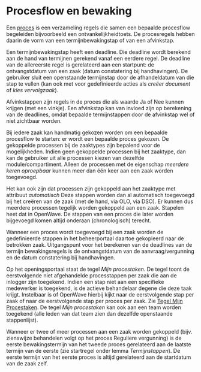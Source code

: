 # Procesflow en bewaking

Een [proces](/docs/instellen_inrichten/inrichting_processen.md) is een verzameling regels die samen een bepaalde procesflow begeleiden bijvoorbeeld een ontvankelijkheidtoets. De procesregels hebben daarin de vorm van een termijnbewakingstap of van een afvinkstap.

Een termijnbewakingstap heeft een deadline. Die deadline wordt berekend aan de hand van termijnen gerekend vanaf een eerdere regel. De deadline van de allereerste regel is gerelateerd aan een startpunt: de ontvangstdatum van een zaak (datum constatering bij handhavingen). De gebruiker sluit een openstaande termijnstap door de afhandeldatum van die stap te vullen (kan ook met voor gedefinieerde acties als _creëer document_ of _kies vervolgzaak_).

Afvinkstappen zijn regels in de proces die als waarde Ja of Nee kunnen krijgen (met een vinkje). Een afvinkstap kan van invloed zijn op berekening van de deadlines, omdat bepaalde termijnstappen door de afvinkstap wel of niet zichtbaar worden.

Bij iedere zaak kan handmatig gekozen worden om een bepaalde procesflow te starten: er wordt een bepaalde proces gekozen. De gekoppelde processen bij de zaaktypes zijn bepalend voor de mogelijkheden. Indien geen gekoppelde processen bij het zaaktype, dan kan de gebruiker uit alle processen kiezen van dezelfde module/compartiment. Alleen de processen met de eigenschap _meerdere keren oproepbaar_ kunnen meer dan één keer aan een zaak worden toegevoegd.

Het kan ook zijn dat processen zijn gekoppeld aan het zaaktype met attribuut _automatisch_ Deze stappen worden dan al automatisch toegevoegd bij het creëren van de zaak (met de hand, via OLO, via DSO). Er kunnen dus meerdere processen tegelijk worden gekoppeld aan een zaak. Stapelen heet dat in OpenWave. De stappen van een proces die later worden bijgevoegd komen altijd onderaan (chronologisch) terecht.

Wanneer een proces wordt toegevoegd bij een zaak worden de gedefinieerde stappen in het beheerportaal daartoe gekopieerd naar de betrokken zaak. Uitgangspunt voor het berekenen van de deadlines van de termijn bewakingsregels is de ontvangstdatum van de aanvraag/vergunning en de datum constatering bij handhavingen.

Op het openingsportaal staat de tegel _Mijn procestaken_. De tegel toont de eerstvolgende niet afgehandelde processtappen per zaak die aan de inlogger zijn toegekend. Indien een stap niet aan een specifieke medewerker is toegekend, is de actieve behandelaar degene die deze taak krijgt. Instelbaar is of OpenWave hierbij kijkt naar de eerstvolgende stap per zaak of naar de eerstvolgende stap per proces per zaak. Zie [Tegel Mijn Procestaken](/docs/probleemoplossing/portalen_en_moduleschermen/openingsportaal/tegel_mijn_procestaken.md).
De tegel _Mijn procestaken_ kan ook aan een team worden toegekend (alle leden van dat team zien dan dezelfde openstaande stappenlijst).

Wanneer er twee of meer processen aan een zaak worden gekoppeld (bijv. zienswijze behandelen volgt op het proces Reguliere vergunning) is de eerste bewakingstermijn van het tweede proces gerelateerd aan de laatste termijn van de eerste (zie startregel onder lemma _Termijnstappen_). De eerste termijn van het eerste proces is altijd gerelateerd aan de startdatum van de zaak zelf.
